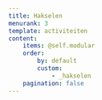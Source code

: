 ```yaml
---
title: Hakselen
menurank: 3
template: activiteiten
content:
    items: @self.modular
    order:
        by: default
        custom:
            - _hakselen
    pagination: false
---
```

